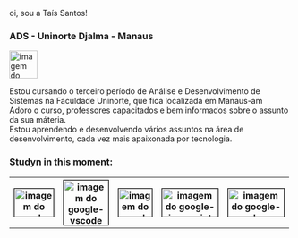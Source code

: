 oi, sou a Taís Santos!

<h3>ADS - Uninorte Djalma - Manaus</h3>

<img src="https://encrypted-tbn0.gstatic.com/images?q=tbn:ANd9GcRIBz0Bb97qJ3hwgfDwxh8xKXuF0cSknyh9najx4ARTsejRDEbu0KPNq6NL9yzocC47AY4&usqp=CAU"
  alt="imagem do google-logo uninorte"
  width="50px"
  height="50px"
  />

<p>Estou cursando o terceiro período de Análise e Desenvolvimento de Sistemas na Faculdade Uninorte, que fica localizada em Manaus-am<br>Adoro o curso, professores capacitados e bem informados sobre o assunto da sua máteria.<br>Estou aprendendo e desenvolvendo vários assuntos na área de desenvolvimento, cada vez mais apaixonada por tecnologia.</p>

<h3>Studyn in this moment:</h3>
<table style="width:100%">
  <tr>
    <th>
    <img src="https://images.sftcdn.net/images/t_app-icon-m/p/917c77e8-96d1-11e6-8453-00163ed833e7/3780880766/mysql-com-icon.png"
    alt="imagem do google-mysql"
    width="70px"
    height="50px"
    style= "border:1px solid black;"
  />
    </th>
    <th>
    <img src="https://media.tekpon.com/2023/08/Microsoft-Visual-Studio-Code-Logo.webp"
    alt="imagem do google-vscode"
    width="80px"
    height="80px"
    style= "border:1px solid black;"
  />
    </th>
    <th>
    <img src="https://i.pinimg.com/564x/c1/78/5d/c1785d50a929254419fa4aad0560b058.jpg"
    alt="imagem do google-bootstrap"
    width="60px"
    height="50px"
    style= "border:1px solid black;"
  />
    </th>
    <th>
    <img src="https://apexensino.com.br/wp-content/uploads/2017/11/html-css-javascript.jpg"
    alt="imagem do google-javascript"
    width="100px"
    height="50px"
    style= "border:1px solid black;"
  />
    </th>
    <th>
    <img src="https://static.cdnlogo.com/logos/p/44/php.svg"
    alt="imagem do google-php"
    width="100px"
    height="50px"
    style= "border:1px solid black;"
  />
    </th>

      
    
</table>

 

  

